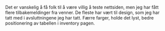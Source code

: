 Det er vanskelig å få folk til å være villig å teste nettsiden, men
jeg har fått flere tilbakemeldinger fra venner. De fleste har vært til
design, som jeg har tatt med i avsluttningene jeg har tatt. Færre farger,
holde det lyst, bedre positionering av tabellen i inventory pagen.
